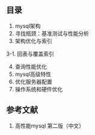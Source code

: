 ## 目录

1. mysql架构
2. 寻找瓶颈：基准测试与性能分析
3. 架构优化与索引

 3-1. 回表与覆盖索引
  
4. 查询性能优化
5. mysql高级特性
6. 优化服务器配置
7. 操作系统和硬件优化

## 参考文献
1. 高性能mysql 第二版（中文）
